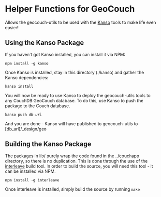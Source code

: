 # Helper Functions for GeoCouch

Allows the geocouch-utils to be used with the [Kanso](http://kan.so) tools to make life even easier!

## Using the Kanso Package

If you haven't got Kanso installed, you can install it via NPM:

<code>npm install -g kanso</code>

Once Kanso is installed, stay in this directory (./kanso) and gather the Kanso dependencies:

<code>kanso install</code>

You will now be ready to use Kanso to deploy the geocouch-utils tools to any CouchDB GeoCouch database. To do this, use Kanso to push the package to the Couch database.

<code>kanso push *db url*</code>

And you are done - Kanso will have published to geocouch-utils to [db_url]/_design/geo

## Building the Kanso Package

The packages in lib/ purely wrap the code found in the ../couchapp directory, so there is no duplication. This is done through the use of the [interleave](https://github.com/DamonOehlman/interleave) build tool. In order to build the source, you will need this tool - it can be installed via NPM.

<code>npm install -g interleave</code>

Once interleave is installed, simply build the source by running <code>make</code>